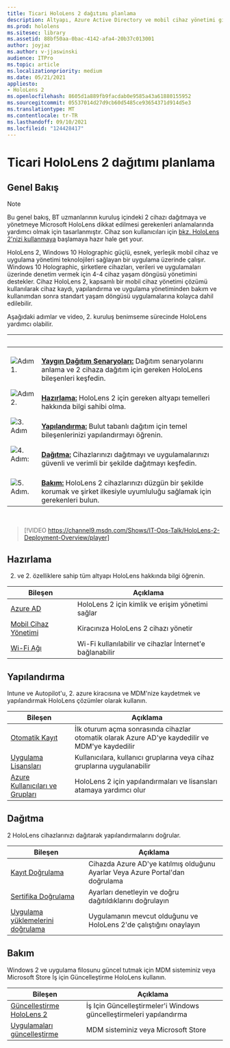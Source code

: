 ```yaml
---
title: Ticari HoloLens 2 dağıtımı planlama
description: Altyapı, Azure Active Directory ve mobil cihaz yönetimi gibi kurumsal HoloLens dağıtım ve yönetim için temel ihtiyaçlar hakkında bilgi edinin.
ms.prod: hololens
ms.sitesec: library
ms.assetid: 88bf50aa-0bac-4142-afa4-20b37c013001
author: joyjaz
ms.author: v-jjaswinski
audience: ITPro
ms.topic: article
ms.localizationpriority: medium
ms.date: 05/21/2021
appliesto:
- HoloLens 2
ms.openlocfilehash: 8605d1a889fb9facdab0e9585a43a61880155952
ms.sourcegitcommit: 05537014d27d9cb60d5485ce93654371d914d5e3
ms.translationtype: MT
ms.contentlocale: tr-TR
ms.lasthandoff: 09/10/2021
ms.locfileid: "124428417"
---
```

# <a name="planning-hololens-2-deployment-in-a-commercial-environment"></a>Ticari HoloLens 2 dağıtımı planlama

## <a name="overview"></a>Genel Bakış

> [!NOTE]
> Bu genel bakış, BT uzmanlarının kuruluş içindeki 2 cihazı dağıtmaya ve yönetmeye Microsoft HoloLens dikkat edilmesi gerekenleri anlamalarında yardımcı olmak için tasarlanmıştır. Cihaz son kullanıcıları için [bkz. HoloLens 2'nizi kullanmaya](hololens2-setup.md) başlamaya hazır hale get your.

HoloLens 2, Windows 10 Holographic güçlü, esnek, yerleşik mobil cihaz ve uygulama yönetimi teknolojileri sağlayan bir uygulama üzerinde çalışır. Windows 10 Holographic, şirketlere cihazları, verileri ve uygulamaları üzerinde denetim vermek için 4-4 cihaz yaşam döngüsü yönetimini destekler. Cihaz HoloLens 2, kapsamlı bir mobil cihaz yönetimi çözümü kullanılarak cihaz kaydı, yapılandırma ve uygulama yönetiminden bakım ve kullanımdan sonra standart yaşam döngüsü uygulamalarına kolayca dahil edilebilir.

Aşağıdaki adımlar ve video, 2. kuruluş benimseme sürecinde HoloLens yardımcı olabilir.

| &nbsp; | &nbsp; |
|--|--|
| ![Adım 1.](images/1green.png)| <br/> **[Yaygın Dağıtım Senaryoları:](hololens-requirements.md)** Dağıtım senaryolarını anlama ve 2 cihaza dağıtım için gereken HoloLens bileşenleri keşfedin. |
| ![Adım 2.](images/2green.png)| <br/> **[Hazırlama:](#prepare)** HoloLens 2 için gereken altyapı temelleri hakkında bilgi sahibi olma. |
| ![3. Adım](images/3green.png) | <br/> **[Yapılandırma:](#configure)** Bulut tabanlı dağıtım için temel bileşenlerinizi yapılandırmayı öğrenin. |
| ![4. Adım:](images/4green.png) | <br/> **[Dağıtma:](#deploy)** Cihazlarınızı dağıtmayı ve uygulamalarınızı güvenli ve verimli bir şekilde dağıtmayı keşfedin. |
| ![5. Adım.](images/5green.png) | <br/> **[Bakım:](#maintain)** HoloLens 2 cihazlarınızı düzgün bir şekilde korumak ve şirket ilkesiyle uyumluluğu sağlamak için gerekenleri bulun. |

<br/>

> [!VIDEO https://channel9.msdn.com/Shows/IT-Ops-Talk/HoloLens-2-Deployment-Overview/player]

## <a name="prepare"></a>Hazırlama

2. ve 2. özelliklere sahip tüm altyapı HoloLens hakkında bilgi öğrenin.

| Bileşen | Açıklama |
|-----------|------------|
| [Azure AD](hololens-identity.md) | HoloLens 2 için kimlik ve erişim yönetimi sağlar  |
| [Mobil Cihaz Yönetimi](hololens-mdm-configure.md)| Kiracınıza HoloLens 2 cihazı yönetir  |
| [Wi-Fi Ağı](hololens-commercial-infrastructure.md)| Wi-Fi kullanılabilir ve cihazlar İnternet'e bağlanabilir  |

## <a name="configure"></a>Yapılandırma

Intune ve Autopilot'u, 2. azure kiracısına ve MDM'nize kaydetmek ve yapılandırmak HoloLens çözümler olarak kullanın.

| Bileşen | Açıklama |
|-----------|------------|
| [Otomatik Kayıt](hololens-enroll-mdm.md#auto-enrollment-in-mdm) | İlk oturum açma sonrasında cihazlar otomatik olarak Azure AD'ye kaydedilir ve MDM'ye kaydedilir  |
| [Uygulama Lisansları](hololens2-cloud-connected-configure.md#application-licenses)| Kullanıcılara, kullanıcı gruplarına veya cihaz gruplarına uygulanabilir  |
| [Azure Kullanıcıları ve Grupları](hololens2-cloud-connected-configure.md#azure-users-and-groups) | HoloLens 2 için yapılandırmaları ve lisansları atamaya yardımcı olur  |

## <a name="deploy"></a>Dağıtma

2 HoloLens cihazlarınızı dağıtarak yapılandırmalarını doğrular. 

| Bileşen | Açıklama |
|-----------|------------|
| [Kayıt Doğrulama](hololens2-corp-connected-deploy.md#enrollment-validation) | Cihazda Azure AD'ye katılmış olduğunu Ayarlar Veya Azure Portal'dan doğrulama |
| [Sertifika Doğrulama](hololens2-corp-connected-deploy.md#wi-fi-certificate-validation) | Ayarları denetleyin ve doğru dağıtıldıklarını doğrulayın |
| [Uygulama yüklemelerini doğrulama](hololens2-corp-connected-deploy.md#validate-lob-app-install) | Uygulamanın mevcut olduğunu ve HoloLens 2'de çalıştığını onaylayın |

## <a name="maintain"></a>Bakım

Windows 2 ve uygulama filosunu güncel tutmak için MDM sisteminiz veya Microsoft Store İş için Güncelleştirme HoloLens kullanın.

| Bileşen | Açıklama |
|-----------|------------|
| [Güncelleştirme HoloLens 2](hololens-updates.md) | İş Için Güncelleştirmeler'i Windows güncelleştirmeleri yapılandırma |
| [Uygulamaları güncelleştirme](app-deploy-overview.md) | MDM sisteminiz veya Microsoft Store
